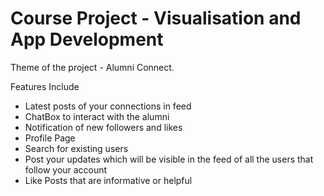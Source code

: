 # Course Project - Visualisation and App Development

Theme of the project - Alumni Connect.

Features Include
- Latest posts of your connections in feed
- ChatBox to interact with the alumni
- Notification of new followers and likes
- Profile Page 
- Search for existing users
- Post your updates which will be visible in the feed of all the users that follow your account 
- Like Posts that are informative or helpful
